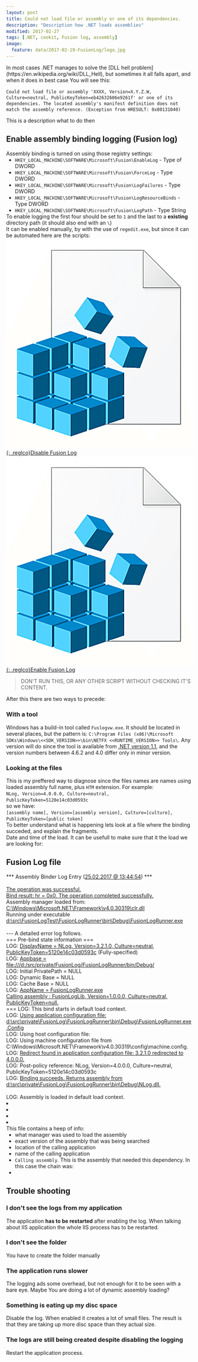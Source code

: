 ```yaml
---
layout: post
title: Could not load file or assembly or one of its dependencies.
description: "Description how .NET loads assemblies"
modified: 2017-02-27
tags: [.NET, cookit, Fusion log, assembly]
image:
  feature: data/2017-02-19-FusionLog/logo.jpg
---
```


<link rel="stylesheet" href="/assets/css/tooltips_style.css">
In most cases .NET manages to solve the [DLL hell problem](https://en.wikipedia.org/wiki/DLL_Hell), but sometimes it all falls apart, and when it does in best case You will see this:

```console
Could not load file or assembly 'XXXX, Version=X.Y.Z.W, Culture=neutral, PublicKeyToken=eb42632606e9261f' or one of its dependencies. The located assembly's manifest definition does not match the assembly reference. (Exception from HRESULT: 0x80131040)
```

This is a description what to do then
<!--MORE-->

## Enable assembly binding logging (Fusion log)

Assembly binding is turned on using those registry settings:

- `HKEY_LOCAL_MACHINE\SOFTWARE\Microsoft\Fusion\EnableLog` - Type of DWORD
- `HKEY_LOCAL_MACHINE\SOFTWARE\Microsoft\Fusion\ForceLog` - Type DWORD
- `HKEY_LOCAL_MACHINE\SOFTWARE\Microsoft\Fusion\LogFailures` - Type DWORD
- `HKEY_LOCAL_MACHINE\SOFTWARE\Microsoft\Fusion\LogResourceBinds` - Type DWORD
- `HKEY_LOCAL_MACHINE\SOFTWARE\Microsoft\Fusion\LogPath` - Type String

To enable logging the first four should be set to `1` and the last to a **existing** directory path (it should also end with an `\`)

It can be enabled manually, by with the use of `regedit.exe`, but since it can be automated here are the scripts:

[![Disable Fusion Log](/data/2017-02-19-FusionLog/reg.png){: .regIco}Disable Fusion Log](/data/2017-02-19-FusionLog/disable-full-fusion.reg)
[![Enable Fusion Log](/data/2017-02-19-FusionLog/reg.png){: .regIco}Enable Fusion Log](/data/2017-02-19-FusionLog/enable-full-fusion.reg)

> DON'T RUN THIS, OR ANY OTHER SCRIPT WITHOUT CHECKING IT'S CONTENT.
 
After this there are two ways to precede:

### With a tool 

Windows has a build-in tool called `Fuslogvw.exe`. It should be located in several places, but the pattern is: `C:\Program Files (x86)\Microsoft SDKs\Windows\<<SDK_VERSION>>\bin\NETFX <<RUNTIME_VERSION>> Tools\`.
Any version will do since the tool is available from [.NET version 1.1](https://msdn.microsoft.com/en-us/library/e74a18c4(v=vs.71).aspx), and the version numbers between 4.6.2 and 4.0 differ only in minor version.

### Looking at the files

This is my preffered way to diagnose since the files names are names using loaded assembly full name, plus `HTM` extension. For example:

`NLog, Version=4.0.0.0, Culture=neutral, PublicKeyToken=5120e14c03d0593c`

so we have:

`[assembly name], Version=[assembly version], Culture=[culture], PublicKeyToken=[public token]`

To better understand what is happening lets look at a file where the binding succeded, and explain the fragments.

Date and time of the load. It can be usefull to make sure that it the load we are looking for:

## Fusion Log file

<article class="post">
*** Assembly Binder Log Entry  (<a href="#" class="tooltip tooltip-right" data-tooltip="Date and time when the runtime attempted to locate the assembly.">25.02.2017 @ 13:44:54</a>) ***<br/>
<br/>
<a href="#" class="tooltip tooltip-right" data-tooltip="The result of this try." >The operation was successful.<br/>
Bind result: hr = 0x0. The operation completed successfully.</a><br/>
Assembly manager loaded from:  <a href="#" class="tooltip tooltip-right" data-tooltip="The exact runtime manager responsible for locating the assembly.">C:\Windows\Microsoft.NET\Framework\v4.0.30319\clr.dll</a><br/>
Running under executable  <a href="#" class="tooltip tooltip-right" data-tooltip="The executable that initialized the process.">d:\src\FusionLogTest\FusionLogRunner\bin\Debug\FusionLogRunner.exe</a><br/>
<br/>
--- A detailed error log follows.<br/>
=== Pre-bind state information ===<br/>
LOG: <a href="#" class="tooltip tooltip-right" data-tooltip="Exact assembly that is being looked for.">DisplayName = NLog, Version=3.2.1.0, Culture=neutral, PublicKeyToken=5120e14c03d0593c</a>
(Fully-specified)<br/>
LOG: <a href="#" class="tooltip tooltip-right" data-tooltip="Folder of the executable that initialized the process.">Appbase = file:///d:/src/private/FusionLog/FusionLogRunner/bin/Debug/</a><br/>
LOG: Initial PrivatePath = NULL<br/>
LOG: Dynamic Base = NULL<br/>
LOG: Cache Base = NULL<br/>
LOG: <a href="#" class="tooltip tooltip-right" data-tooltip="Name of the executable that initialized the process.">AppName = FusionLogRunner.exe</a><br/>
<a href="#" class="tooltip tooltip-right" data-tooltip="The assembly that has the refference to assembly that the runtime is trying to load.">Calling assembly : FusionLogLib, Version=1.0.0.0, Culture=neutral, PublicKeyToken=null.</a><br/>
===
LOG: This bind starts in default load context.<br/>
LOG: <a href="#" class="tooltip tooltip-right" data-tooltip="Configuration file for the executable that initialized the process.">Using application configuration file: d:\src\private\FusionLog\FusionLogRunner\bin\Debug\FusionLogRunner.exe.Config</a><br/>
LOG: Using host configuration file: <br/>
LOG: Using machine configuration file from C:\Windows\Microsoft.NET\Framework\v4.0.30319\config\machine.config.<br/>
LOG: <a href="#" class="tooltip tooltip-right" data-tooltip="The runtime found a redirect for this assembly to version 4.0.0.0">Redirect found in application configuration file: 3.2.1.0 redirected to 4.0.0.0.</a><br/>
LOG: Post-policy reference: NLog, Version=4.0.0.0, Culture=neutral, PublicKeyToken=5120e14c03d0593c<br/>
LOG: <a href="#" class="tooltip tooltip-right" data-tooltip="Info that it managed to locate the redidected assembly, and the location of that assembly.">Binding succeeds. Returns assembly from d:\src\private\FusionLog\FusionLogRunner\bin\Debug\NLog.dll.</a><br/>
<br/>
LOG: Assembly is loaded in default load context.<br/>
</li>
		<!-- 8--><li></li>
		<!-- 9--><li>
		<!-- 10--><li></li>
		<!-- 11--><li></li>
	</ol>
</article>

This file contains a heep of info:

- what manager was used to load the assembly
- exact version of the assembly that was being searched
- location of the calling application
- name of the calling application
- `Calling assembly`. This is the assembly that needed this dependency. In this case the chain was: 
- 



## Trouble shooting 

### I don't see the logs from my application

The application **has to be restarted** after enabling the log. When talking about IIS application the whole IIS process has to be restarted.

### I don't see the folder

You have to create the folder manually

### The application runs slower

The logging ads some overhead, but not enough for it to be seen with a bare eye. Maybe You are doing a lot of dynamic assembly loading? 
 
### Something is eating up my disc space

Disable the log. When enabled it creates a lot of small files. The result is that they are taking up more disc space than they actual size.  

### The logs are still being created despite disabling the logging

Restart the application process.



<style>
.regIco{
    height:150px;
}
p, ol, ul {
  margin: 0 0 0 0;
}

.post {
  
  &.has-sidenotes {
    width: percentage(4/5);
    
    p:not(.sidenote) {
      position: relative; 
    }
  }
}
.post p { position:relative; }

p.sidenote {
  width: 50%;
  line-height: (24/14); /*to achive the same line height as the paragraph text*/
  font-style: italic;
  position: absolute;
  top: 0;
  left: 100%;
}

.footnotes {
  padding-top: 1.5rem;
  border-top: 1px solid #cccccc;  
  font-size: 0.85em;
}

[data-note]::after {
  position: relative;
  top: -0.5em;
  
  font-size: 0.75em;
  
  content: "\202f[" attr(data-note) "]"; // a very thin non-breaking space
  
  .has-sidenotes & {
   display: none; 
  }
}
</style>

<script src="//ajax.googleapis.com/ajax/libs/jquery/1.9.1/jquery.min.js"></script>
<script type="text/javascript" >
var $window = $(window),    $document = $(document),$html = $('html'),$post = $('.post'),$footnotes = $('.footnotes'),noteTextArray = [];

function formatNotes() {
  var em = parseInt($html.css('font-size'));
  setupSidenotes();
}

function setupSidenotes() {
  $post.addClass('has-sidenotes');
  $footnotes.hide();
  
  $('.sidenote').remove();
  for (var i = 0; i < noteTextArray.length; i++) {
    $('[data-note=' + (i + 1) +']').parent().append("<p class='sidenote'>" + noteTextArray[i] + "</p>");
  }
}

$document.ready(function() {
  var $footnoteArray = $('.footnotes').children();
  
  for (var i = 0; i < $footnoteArray.length; i++) {
    noteTextArray.push($($footnoteArray[i]).html()); 
  }
  
  formatNotes();
});

$window.resize(function() {
  formatNotes();
});
</script>